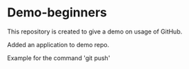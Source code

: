 # Demo-beginners
This repository is created to give a demo on usage of GitHub.

Added an application to demo repo.

Example for the command 'git push'